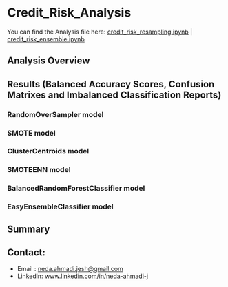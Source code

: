 # Credit_Risk_Analysis
You can find the Analysis file here: [credit_risk_resampling.ipynb](https://github.com/NedaAJ/Credit_Risk_Analysis/blob/main/credit_risk_resampling.ipynb) | [credit_risk_ensemble.ipynb](https://github.com/NedaAJ/Credit_Risk_Analysis/blob/main/credit_risk_ensemble.ipynb)
## Analysis Overview

## Results (Balanced Accuracy Scores, Confusion Matrixes and Imbalanced Classification Reports)

### RandomOverSampler model

### SMOTE model

### ClusterCentroids model

### SMOTEENN model

### BalancedRandomForestClassifier model


### EasyEnsembleClassifier model


## Summary


## Contact:
- Email : [neda.ahmadi.jesh@gmail.com](mailto:neda.ahmadi.jesh@gmail.com?subject=[GitHub]%20Source%20Han%20Sans)
- Linkedin: www.linkedin.com/in/neda-ahmadi-j
